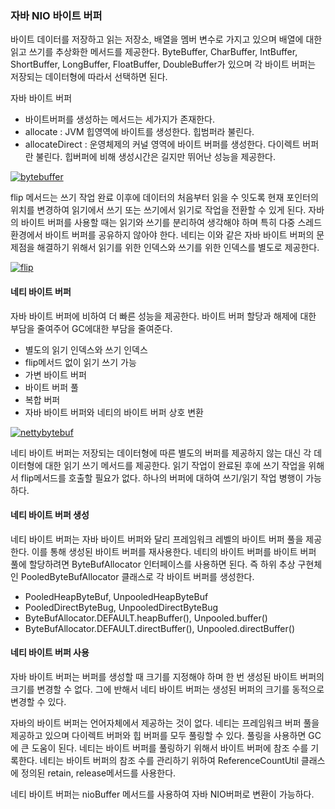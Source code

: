 ### 자바 NIO 바이트 버퍼 

바이트 데이터를 저장하고 읽는 저장소, 배열을 멤버 변수로 가지고 있으며 배열에 대한 읽고 쓰기를 추상화한 메서드를 제공한다.
ByteBuffer, CharBuffer, IntBuffer, ShortBuffer, LongBuffer, FloatBuffer, DoubleBuffer가 있으며 각 바이트 버퍼는 저장되는 데이터형에 따라서 선택하면 된다. 

자바 바이트 버퍼
- 바이트버퍼를 생성하는 메서드는 세가지가 존재한다. 
- allocate : JVM 힙영역에 바이트를 생성한다. 힙범퍼라 불린다.
- allocateDirect : 운영체제의 커널 영역에 바이트 버퍼를 생성한다. 다이렉트 버퍼란 불린다. 힙버퍼에 비해 생성시간은 길지만 뛰어난 성능을 제공한다. 

[![bytebuffer](https://github.com/leeplay/study/blob/master/image/pipeline.png?raw=true)]()

flip 메서드는 쓰기 작업 완료 이후에 데이터의 처음부터 읽을 수 잇도록 현재 포인터의 위치를 변경하여 읽기에서 쓰기 또는 쓰기에서 읽기로 작업을 전환할 수 있게 된다. 
자바의 바이트 버퍼를 사용할 때는 읽기와 쓰기를 분리하여 생각해야 하며 특히 다중 스레드 환경에서 바이트 버퍼를 공유하지 않아야 한다. 
네티는 이와 같은 자바 바이트 버퍼의 문제점을 해결하기 위해서 읽기를 위한 인덱스와 쓰기를 위한 인덱스를 별도로 제공한다. 

[![flip](https://github.com/leeplay/study/blob/master/image/flip.png?raw=true)]()

#### 네티 바이트 버퍼

자바 바이트 버퍼에 비하여 더 빠른 성능을 제공한다. 
바이트 버퍼 할당과 해제에 대한 부담을 줄여주어 GC에대한 부담을 줄여준다. 

- 별도의 읽기 인덱스와 쓰기 인덱스
- flip메서드 없이 읽기 쓰기 가능
- 가변 바이트 버퍼
- 바이트 버퍼 풀
- 복합 버퍼
- 자바 바이트 버퍼와 네티의 바이트 버퍼 상호 변환 

[![nettybytebuf](https://github.com/leeplay/study/blob/master/image/nettybyte.png?raw=true)]()

네티 바이트 버퍼는 저장되는 데이터형에 따른 별도의 버퍼를 제공하지 않는 대신 각 데이터형에 대한 읽기 쓰기 메서드를 제공한다. 
읽기 작업이 완료된 후에 쓰기 작업을 위해서 flip메서드를 호출할 필요가 없다. 하나의 버퍼에 대하여 쓰기/읽기 작업 병행이 가능하다.

#### 네티 바이트 버퍼 생성

네티 바이트 버퍼는 자바 바이트 버퍼와 달리 프레임워크 레벨의 바이트 버퍼 풀을 제공한다. 
이를 통해 생성된 바이트 버퍼를 재사용한다. 네티의 바이트 버퍼를 바이트 버퍼 풀에 할당하려면 ByteBufAllocator 인터페이스를 사용하면 된다. 
즉 하위 추상 구현체인 PooledByteBufAllocator 클래스로 각 바이트 버퍼를 생성한다. 

- PooledHeapByteBuf, UnpooledHeapByteBuf
- PooledDirectByteBug, UnpooledDirectByteBug
- ByteBufAllocator.DEFAULT.heapBuffer(), Unpooled.buffer()
- ByteBufAllocator.DEFAULT.directBuffer(), Unpooled.directBuffer()

#### 네티 바이트 버퍼 사용

자바 바이트 버퍼는 버퍼를 생성할 때 크기를 지정해야 하며 한 번 생성된 바이트 버퍼의 크기를 변경할 수 없다. 
그에 반해서 네티 바이트 버퍼는 생성된 버퍼의 크기를 동적으로 변경할 수 있다. 

자바의 바이트 버퍼는 언어자체에서 제공하는 것이 없다. 네티는 프레임워크 버퍼 풀을 제공하고 있으며 다이렉트 버퍼와 힙 버퍼를 모두 풀링할 수 있다. 
풀링을 사용하면 GC에 큰 도움이 된다. 네티는 바이트 버퍼를 풀링하기 위해서 바이트 버퍼에 참조 수를 기록한다. 네티는 바이트 버퍼의 참조 수를 관리하기 위하여 
ReferenceCountUtil 클래스에 정의된 retain, release메서드를 사용한다.  

네티 바이트 버퍼는 nioBuffer 메서드를 사용하여 자바 NIO버퍼로 변환이 가능하다. 
